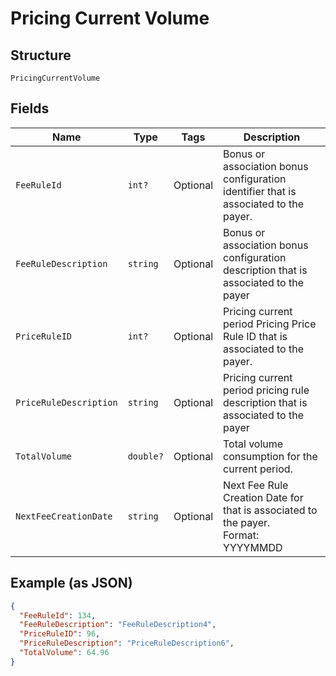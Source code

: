 
# Pricing Current Volume

## Structure

`PricingCurrentVolume`

## Fields

| Name | Type | Tags | Description |
|  --- | --- | --- | --- |
| `FeeRuleId` | `int?` | Optional | Bonus or association bonus configuration identifier  that is associated to the payer. |
| `FeeRuleDescription` | `string` | Optional | Bonus or association bonus configuration description that is associated to the payer |
| `PriceRuleID` | `int?` | Optional | Pricing current period Pricing Price Rule ID that is associated to the payer. |
| `PriceRuleDescription` | `string` | Optional | Pricing current period pricing rule description that is associated to the payer |
| `TotalVolume` | `double?` | Optional | Total volume consumption for the current period. |
| `NextFeeCreationDate` | `string` | Optional | Next Fee Rule Creation Date for that is associated to the payer.<br>Format: YYYYMMDD |

## Example (as JSON)

```json
{
  "FeeRuleId": 134,
  "FeeRuleDescription": "FeeRuleDescription4",
  "PriceRuleID": 96,
  "PriceRuleDescription": "PriceRuleDescription6",
  "TotalVolume": 64.96
}
```

